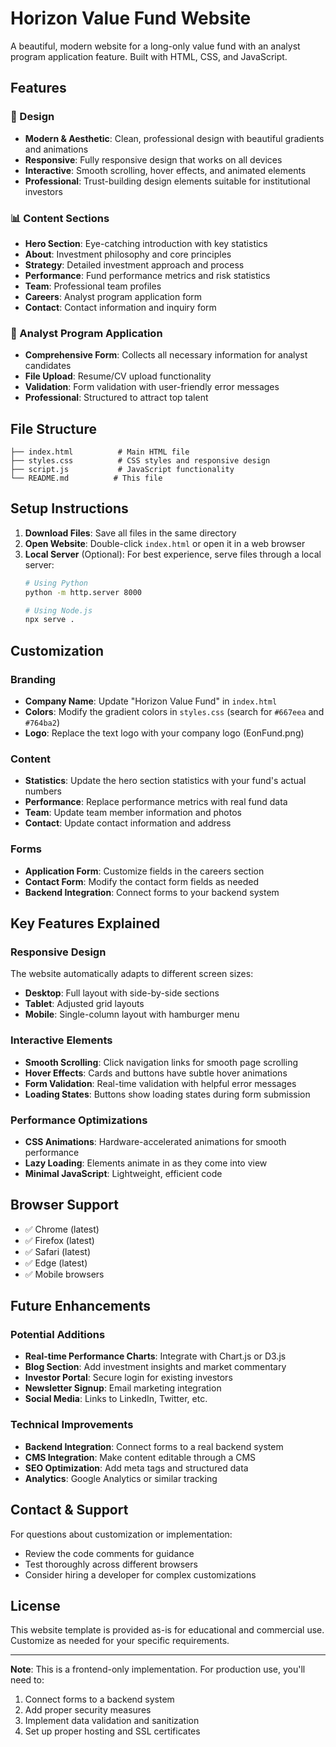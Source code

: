 # Horizon Value Fund Website

A beautiful, modern website for a long-only value fund with an analyst program application feature. Built with HTML, CSS, and JavaScript.

## Features

### 🎨 Design
- **Modern & Aesthetic**: Clean, professional design with beautiful gradients and animations
- **Responsive**: Fully responsive design that works on all devices
- **Interactive**: Smooth scrolling, hover effects, and animated elements
- **Professional**: Trust-building design elements suitable for institutional investors

### 📊 Content Sections
- **Hero Section**: Eye-catching introduction with key statistics
- **About**: Investment philosophy and core principles
- **Strategy**: Detailed investment approach and process
- **Performance**: Fund performance metrics and risk statistics
- **Team**: Professional team profiles
- **Careers**: Analyst program application form
- **Contact**: Contact information and inquiry form

### 💼 Analyst Program Application
- **Comprehensive Form**: Collects all necessary information for analyst candidates
- **File Upload**: Resume/CV upload functionality
- **Validation**: Form validation with user-friendly error messages
- **Professional**: Structured to attract top talent

## File Structure

```
├── index.html          # Main HTML file
├── styles.css          # CSS styles and responsive design
├── script.js           # JavaScript functionality
└── README.md          # This file
```

## Setup Instructions

1. **Download Files**: Save all files in the same directory
2. **Open Website**: Double-click `index.html` or open it in a web browser
3. **Local Server** (Optional): For best experience, serve files through a local server:
   ```bash
   # Using Python
   python -m http.server 8000
   
   # Using Node.js
   npx serve .
   ```

## Customization

### Branding
- **Company Name**: Update "Horizon Value Fund" in `index.html`
- **Colors**: Modify the gradient colors in `styles.css` (search for `#667eea` and `#764ba2`)
- **Logo**: Replace the text logo with your company logo (EonFund.png)

### Content
- **Statistics**: Update the hero section statistics with your fund's actual numbers
- **Performance**: Replace performance metrics with real fund data
- **Team**: Update team member information and photos
- **Contact**: Update contact information and address

### Forms
- **Application Form**: Customize fields in the careers section
- **Contact Form**: Modify the contact form fields as needed
- **Backend Integration**: Connect forms to your backend system

## Key Features Explained

### Responsive Design
The website automatically adapts to different screen sizes:
- **Desktop**: Full layout with side-by-side sections
- **Tablet**: Adjusted grid layouts
- **Mobile**: Single-column layout with hamburger menu

### Interactive Elements
- **Smooth Scrolling**: Click navigation links for smooth page scrolling
- **Hover Effects**: Cards and buttons have subtle hover animations
- **Form Validation**: Real-time validation with helpful error messages
- **Loading States**: Buttons show loading states during form submission

### Performance Optimizations
- **CSS Animations**: Hardware-accelerated animations for smooth performance
- **Lazy Loading**: Elements animate in as they come into view
- **Minimal JavaScript**: Lightweight, efficient code

## Browser Support

- ✅ Chrome (latest)
- ✅ Firefox (latest)
- ✅ Safari (latest)
- ✅ Edge (latest)
- ✅ Mobile browsers

## Future Enhancements

### Potential Additions
- **Real-time Performance Charts**: Integrate with Chart.js or D3.js
- **Blog Section**: Add investment insights and market commentary
- **Investor Portal**: Secure login for existing investors
- **Newsletter Signup**: Email marketing integration
- **Social Media**: Links to LinkedIn, Twitter, etc.

### Technical Improvements
- **Backend Integration**: Connect forms to a real backend system
- **CMS Integration**: Make content editable through a CMS
- **SEO Optimization**: Add meta tags and structured data
- **Analytics**: Google Analytics or similar tracking

## Contact & Support

For questions about customization or implementation:
- Review the code comments for guidance
- Test thoroughly across different browsers
- Consider hiring a developer for complex customizations

## License

This website template is provided as-is for educational and commercial use. Customize as needed for your specific requirements.

---

**Note**: This is a frontend-only implementation. For production use, you'll need to:
1. Connect forms to a backend system
2. Add proper security measures
3. Implement data validation and sanitization
4. Set up proper hosting and SSL certificates 